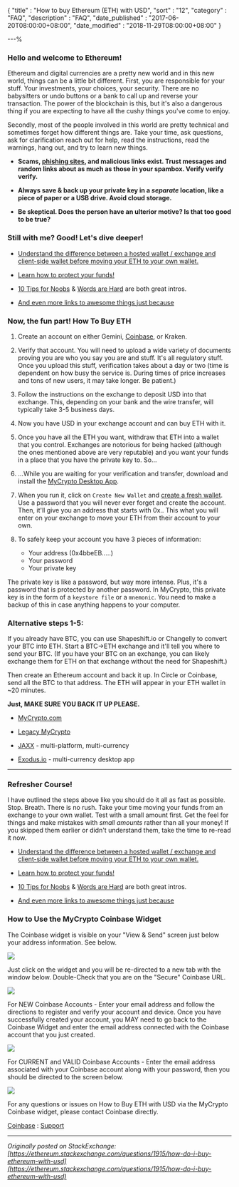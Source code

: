 {
"title"       : "How to buy Ethereum (ETH) with USD",
"sort"        : "12",
"category"    : "FAQ",
"description" : "FAQ",
"date_published" : "2017-06-20T08:00:00+08:00",
"date_modified"  : "2018-11-29T08:00:00+08:00"
}

---%


### Hello and welcome to Ethereum!


Ethereum and digital currencies are a pretty new world and in this new world, things can be a little bit different. First, you are responsible for your stuff. Your investments, your choices, your security. There are no babysitters or undo buttons or a bank to call up and reverse your transaction. The power of the blockchain is this, but it's also a dangerous thing if you are expecting to have all the cushy things you've come to enjoy.

Secondly, most of the people involved in this world are pretty technical and sometimes forget how different things are. Take your time, ask questions, ask for clarification reach out for help, read the instructions, read the warnings, hang out, and try to learn new things.

- **Scams, [phishing sites](https://www.google.com/safebrowsing/static/faq.html#q1), and malicious links exist. Trust messages and random links about as much as those in your spambox. Verify verify verify.**

- **Always save & back up your private key in a *separate* location, like a piece of paper or a USB drive. Avoid cloud storage.**

- **Be skeptical. Does the person have an ulterior motive? Is that too good to be true?**


### Still with me? Good! Let's dive deeper!

- [Understand the difference between a hosted wallet / exchange and client-side wallet before moving your ETH to your own wallet.](https://support.mycrypto.com/getting-started/whats-the-difference-between-an-exchange-and-mycrypto.html)

- [Learn how to protect your funds!](https://support.mycrypto.com/getting-started/protecting-yourself-and-your-funds.html)

- [10 Tips for Noobs](https://support.mycrypto.com/getting-started/getting-back-to-basics-tips-for-newbies.html) & [Words are Hard](https://support.mycrypto.com/getting-started/ethereum-glossary.html) are both great intros.

- [And even more links to awesome things just because](https://support.mycrypto.com/diving-deeper/)



### Now, the fun part! How To Buy ETH

1. Create an account on either Gemini, [Coinbase](https://buy.coinbase.com/widget?code=60c05061-3a76-57be-b1cd-a7afa97bcb8c&address=0xed72f30c82162f0e95796834daca3f95e06f1baa&crypto_currency=ETH&currency=USD), or Kraken.

2. Verify that account. You will need to upload a wide variety of documents proving you are who you say you are and stuff. It's all regulatory stuff. Once you upload this stuff, verification takes about a day or two (time is dependent on how busy the service is. During times of price increases and tons of new users, it may take longer. Be patient.)

3. Follow the instructions on the exchange to deposit USD into that exchange. This, depending on your bank and the wire transfer, will typically take 3-5 business days.

4. Now you have USD in your exchange account and can buy ETH with it.

5. Once you have all the ETH you want, withdraw that ETH into a wallet that you control. Exchanges are notorious for being hacked (although the ones mentioned above are very reputable) and you want your funds in a place that you have the private key to. So...

6. ...While you are waiting for your verification and transfer, download and install the [MyCrypto Desktop App](https://download.mycrypto.com/).

7. When you run it, click on `Create New Wallet` and [create a fresh wallet](https://support.mycrypto.com/getting-started/creating-a-new-wallet-on-mycrypto.html). Use a password that you will never ever forget and create the account. Then, it'll give you an address that starts with 0x.. This what you will enter on your exchange to move your ETH from their account to your own.

8. To safely keep your account you have 3 pieces of information:
   * Your address (0x4bbeEB.....)
   * Your password
   * Your private key

The private key is like a password, but way more intense. Plus, it's a password that is protected by another password. In MyCrypto, this private key is in the form of a `keystore file` or a `mnemonic`. You need to make a backup of this in case anything happens to your computer.


### Alternative steps 1-5:

If you already have BTC, you can use Shapeshift.io or Changelly to convert your BTC into ETH. Start a BTC->ETH exchange and it'll tell you where to send your BTC. (If you have your BTC on an exchange, you can likely exchange them for ETH on that exchange without the need for Shapeshift.)

Then create an Ethereum account and back it up. In Circle or Coinbase, send all the BTC to that address. The ETH will appear in your ETH wallet in ~20 minutes.


**Just, MAKE SURE YOU BACK IT UP PLEASE.**

- [MyCrypto.com](https://mycrypto.com/)

- [Legacy MyCrypto](https://legacy.mycrypto.com)

- [JAXX](https://jaxx.io/) - multi-platform, multi-currency

- [Exodus.io](https://www.exodus.io/) - multi-currency desktop app


---

### Refresher Course!

I have outlined the steps above like you should do it all as fast as possible. Stop. Breath. There is no rush. Take your time moving your funds from an exchange to your own wallet. Test with a small amount first. Get the feel for things and make mistakes with *small amounts* rather than all your money! If you skipped them earlier or didn't understand them, take the time to re-read it now.

- [Understand the difference between a hosted wallet / exchange and client-side wallet before moving your ETH to your own wallet.](https://support.mycrypto.com/getting-started/whats-the-difference-between-an-exchange-and-mycrypto.html)

- [Learn how to protect your funds!](https://support.mycrypto.com/getting-started/protecting-yourself-and-your-funds.html)

- [10 Tips for Noobs](https://support.mycrypto.com/getting-started/getting-back-to-basics-tips-for-newbies.html) & [Words are Hard](https://support.mycrypto.com/getting-started/ethereum-glossary.html) are both great intros.

- [And even more links to awesome things just because](https://support.mycrypto.com/diving-deeper/)



### How to Use the MyCrypto Coinbase Widget

The Coinbase widget is visible on your "View & Send" screen just below your address information. See below.

![](https://i.imgur.com/k0moemj.png)

Just click on the widget and you will be re-directed to a new tab with the window below. Double-Check that you are on the "Secure" Coinbase URL.

![](https://i.imgur.com/YfdgA1b.png)

For NEW Coinbase Accounts - Enter your email address and follow the directions to register and verify your account and device. Once you have successfully created your account, you MAY need to go back to the Coinbase Widget and enter the email address connected with the Coinbase account that you just created. 

![](https://i.imgur.com/qIswrmN.png)

For CURRENT and VALID Coinbase Accounts - Enter the email address associated with your Coinbase account along with your password, then you should be directed to the screen below.

![](https://i.imgur.com/VBKBlq3.png)

For any questions or issues on How to Buy ETH with USD via the MyCrypto Coinbase widget, please contact Coinbase directly.

[Coinbase](https://www.coinbase.com/) : [Support](https://support.coinbase.com/)

---

*Originally posted on StackExchange: [https://ethereum.stackexchange.com/questions/1915/how-do-i-buy-ethereum-with-usd](https://ethereum.stackexchange.com/questions/1915/how-do-i-buy-ethereum-with-usd)*
